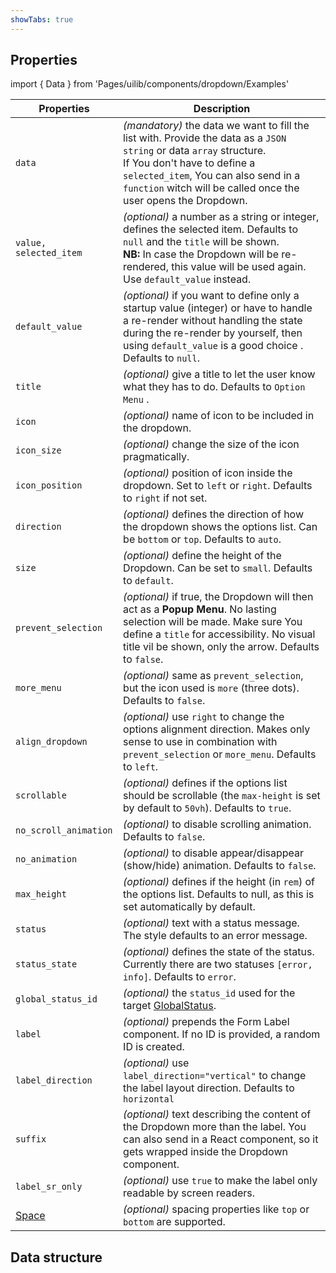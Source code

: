 ```yaml
---
showTabs: true
---
```


## Properties

import { Data } from 'Pages/uilib/components/dropdown/Examples'

| Properties                                  | Description                                                                                                                                                                                                                                                         |
| ------------------------------------------- | ------------------------------------------------------------------------------------------------------------------------------------------------------------------------------------------------------------------------------------------------------------------- |
| `data`                                      | _(mandatory)_ the data we want to fill the list with. Provide the data as a `JSON string` or data `array` structure. <br /> If You don't have to define a `selected_item`, You can also send in a `function` witch will be called once the user opens the Dropdown. |
| `value, selected_item`                      | _(optional)_ a number as a string or integer, defines the selected item. Defaults to `null` and the `title` will be shown. <br /> **NB:** In case the Dropdown will be re-rendered, this value will be used again. Use `default_value` instead.                     |
| `default_value`                             | _(optional)_ if you want to define only a startup value (integer) or have to handle a re-render without handling the state during the re-render by yourself, then using `default_value` is a good choice . Defaults to `null`.                                      |
| `title`                                     | _(optional)_ give a title to let the user know what they has to do. Defaults to `Option Menu` .                                                                                                                                                                     |
| `icon`                                      | _(optional)_ name of icon to be included in the dropdown.                                                                                                                                                                                                           |
| `icon_size`                                 | _(optional)_ change the size of the icon pragmatically.                                                                                                                                                                                                             |
| `icon_position`                             | _(optional)_ position of icon inside the dropdown. Set to `left` or `right`. Defaults to `right` if not set.                                                                                                                                                        |
| `direction`                                 | _(optional)_ defines the direction of how the dropdown shows the options list. Can be `bottom` or `top`. Defaults to `auto`.                                                                                                                                        |
| `size`                                      | _(optional)_ define the height of the Dropdown. Can be set to `small`. Defaults to `default`.                                                                                                                                                                       |
| `prevent_selection`                         | _(optional)_ if true, the Dropdown will then act as a **Popup Menu**. No lasting selection will be made. Make sure You define a `title` for accessibility. No visual title vil be shown, only the arrow. Defaults to `false`.                                       |
| `more_menu`                                 | _(optional)_ same as `prevent_selection`, but the icon used is `more` (three dots). Defaults to `false`.                                                                                                                                                            |
| `align_dropdown`                            | _(optional)_ use `right` to change the options alignment direction. Makes only sense to use in combination with `prevent_selection` or `more_menu`. Defaults to `left`.                                                                                             |
| `scrollable`                                | _(optional)_ defines if the options list should be scrollable (the `max-height` is set by default to `50vh`). Defaults to `true`.                                                                                                                                   |
| `no_scroll_animation`                       | _(optional)_ to disable scrolling animation. Defaults to `false`.                                                                                                                                                                                                   |
| `no_animation`                              | _(optional)_ to disable appear/disappear (show/hide) animation. Defaults to `false`.                                                                                                                                                                                |
| `max_height`                                | _(optional)_ defines if the height (in `rem`) of the options list. Defaults to null, as this is set automatically by default.                                                                                                                                       |
| `status`                                    | _(optional)_ text with a status message. The style defaults to an error message.                                                                                                                                                                                    |
| `status_state`                              | _(optional)_ defines the state of the status. Currently there are two statuses `[error, info]`. Defaults to `error`.                                                                                                                                                |
| `global_status_id`                          | _(optional)_ the `status_id` used for the target [GlobalStatus](/uilib/components/global-status).                                                                                                                                                                   |
| `label`                                     | _(optional)_ prepends the Form Label component. If no ID is provided, a random ID is created.                                                                                                                                                                       |
| `label_direction`                           | _(optional)_ use `label_direction="vertical"` to change the label layout direction. Defaults to `horizontal`                                                                                                                                                        |
| `suffix`                                    | _(optional)_ text describing the content of the Dropdown more than the label. You can also send in a React component, so it gets wrapped inside the Dropdown component.                                                                                             |
| `label_sr_only`                             | _(optional)_ use `true` to make the label only readable by screen readers.                                                                                                                                                                                          |
| [Space](/uilib/components/space/properties) | _(optional)_ spacing properties like `top` or `bottom` are supported.                                                                                                                                                                                               |

## Data structure

<Data />
